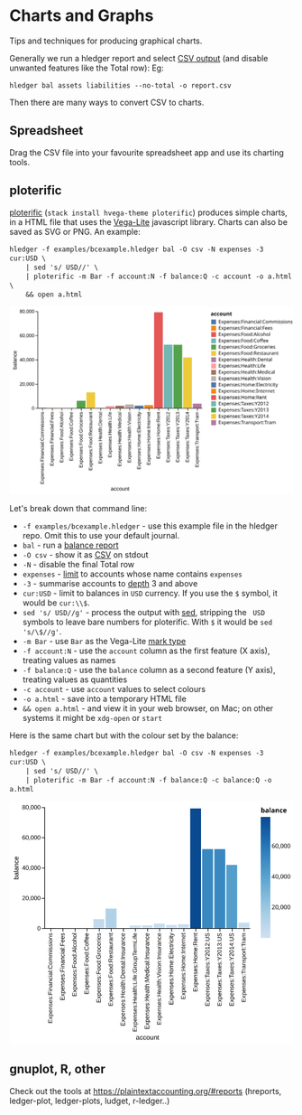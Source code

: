 # Charts and Graphs

<div class=pagetoc>
<!-- toc -->
</div>

Tips and techniques for producing graphical charts. 

Generally we run a hledger report and select [CSV output](hledger.html#output-format)
(and disable unwanted features like the Total row):
Eg:
```
hledger bal assets liabilities --no-total -o report.csv
```

Then there are many ways to convert CSV to charts.

<!-- toc -->

## Spreadsheet

Drag the CSV file into your favourite spreadsheet app and use its charting tools.

## ploterific

[ploterific](https://github.com/GregorySchwartz/ploterific) (`stack install hvega-theme ploterific`) produces simple charts,
in a HTML file that uses the [Vega-Lite](https://vega.github.io/vega-lite/) javascript library.
Charts can also be saved as SVG or PNG. An example:

```
hledger -f examples/bcexample.hledger bal -O csv -N expenses -3 cur:USD \
    | sed 's/ USD//' \
    | ploterific -m Bar -f account:N -f balance:Q -c account -o a.html \
    && open a.html
```
![ploterific example 1](images/ploterific1.svg)

Let's break down that command line:

- `-f examples/bcexample.hledger` - use this example file in the hledger repo. Omit this to use your default journal.
- `bal` - run a [balance report](hledger.html#balance)
- `-O csv` - show it as [CSV](hledger.html#output-format) on stdout
- `-N` - disable the final Total row
- `expenses` - [limit](hledger.html#queries) to accounts whose name contains `expenses`
- `-3` - summarise accounts to [depth](hledger.html#depth) 3 and above
- `cur:USD` - limit to balances in `USD` currency. If you use the `$` symbol, it would be `cur:\\$`.
- `sed 's/ USD//g'` - process the output with [sed](https://www.gnu.org/software/sed/), stripping the ` USD` symbols to leave bare numbers for ploterific. With `$` it would be `sed 's/\$//g'`.
- `-m Bar` - use `Bar` as the Vega-Lite [mark type](https://hackage.haskell.org/package/hvega-0.11.0.1/docs/Graphics-Vega-VegaLite.html#t:Mark)
- `-f account:N` - use the `account` column as the first feature (X axis), treating values as names
- `-f balance:Q` - use the `balance` column as a second feature (Y axis), treating values as quantities
- `-c account` - use `account` values to select colours
- `-o a.html` - save into a temporary HTML file
- `&& open a.html` - and view it in your web browser, on Mac; on other systems it might be `xdg-open` or `start`

Here is the same chart but with the colour set by the balance:

```
hledger -f examples/bcexample.hledger bal -O csv -N expenses -3 cur:USD \
    | sed 's/ USD//' \
    | ploterific -m Bar -f account:N -f balance:Q -c balance:Q -o a.html
```
![ploterific example 2](images/ploterific2.svg)


## gnuplot, R, other

Check out the tools at <https://plaintextaccounting.org/#reports>
(hreports, ledger-plot, ledger-plots, ludget, r-ledger..)
